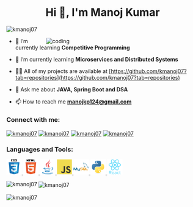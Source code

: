 <h1 align="center">Hi 👋, I'm Manoj Kumar</h1>
<p align="left"> <img src="https://komarev.com/ghpvc/?username=kmanoj07&label=Profile%20views&color=0e75b6&style=flat" alt="kmanoj07" /> </p>
<img align="right" alt="coding" width ="400" src="https://user-images.githubusercontent.com/46869388/89207039-b899e600-d5d7-11ea-90d0-c894383d35b4.gif">

- 🔭 I’m currently learning **Competitive Programming**

- 🌱 I’m currently learning **Microservices and Distributed Systems**

- 👨‍💻 All of my projects are available at [https://github.com/kmanoj07?tab=repositories](https://github.com/kmanoj07?tab=repositories)

- 💬 Ask me about **JAVA, Spring Boot and DSA**

- 📫 How to reach me **manojkp124@gmail.com**

<h3 align="left">Connect with me:</h3>
<p align="left">
<a href="https://www.linkedin.com/in/kumanoj/" target="blank"><img align="center" src="https://raw.githubusercontent.com/rahuldkjain/github-profile-readme-generator/master/src/images/icons/Social/linked-in-alt.svg" alt="kmanoj07" height="30" width="40" /></a>
<a href="https://codeforces.com/profile/kmanoj07" target="blank"><img align="center" src="https://pbs.twimg.com/profile_images/1477930785537605633/ROTVNVz7_400x400.jpg" alt="kmanoj07" height="30" width="40" /></a>
<a href="https://www.hackerrank.com/profile/manojkp124" target="blank"><img align="center" src="https://raw.githubusercontent.com/rahuldkjain/github-profile-readme-generator/master/src/images/icons/Social/hackerrank.svg" alt="kmanoj07" height="30" width="40" /></a>
<a href="https://leetcode.com/makumar/" target="blank"><img align="center" src="https://raw.githubusercontent.com/rahuldkjain/github-profile-readme-generator/master/src/images/icons/Social/leet-code.svg" alt="kmanoj07" height="30" width="40" /></a>
</p>

<h3 align="left">Languages and Tools:</h3>
<p align="left"> <a href="https://www.w3schools.com/css/" target="_blank" rel="noreferrer"> <img src="https://raw.githubusercontent.com/devicons/devicon/master/icons/css3/css3-original-wordmark.svg" alt="css3" width="40" height="40"/> </a> <a href="https://www.w3.org/html/" target="_blank" rel="noreferrer"> <img src="https://raw.githubusercontent.com/devicons/devicon/master/icons/html5/html5-original-wordmark.svg" alt="html5" width="40" height="40"/> </a> <a href="https://www.java.com" target="_blank" rel="noreferrer"> <img src="https://raw.githubusercontent.com/devicons/devicon/master/icons/java/java-original.svg" alt="java" width="40" height="40"/> </a> <a href="https://developer.mozilla.org/en-US/docs/Web/JavaScript" target="_blank" rel="noreferrer"> <img src="https://raw.githubusercontent.com/devicons/devicon/master/icons/javascript/javascript-original.svg" alt="javascript" width="40" height="40"/> </a> <a href="https://www.mysql.com/" target="_blank" rel="noreferrer"> <img src="https://raw.githubusercontent.com/devicons/devicon/master/icons/mysql/mysql-original-wordmark.svg" alt="mysql" width="40" height="40"/> </a> <a href="https://www.python.org" target="_blank" rel="noreferrer"> <img src="https://raw.githubusercontent.com/devicons/devicon/master/icons/python/python-original.svg" alt="python" width="40" height="40"/> </a> <a href="https://reactjs.org/" target="_blank" rel="noreferrer"> <img src="https://raw.githubusercontent.com/devicons/devicon/master/icons/react/react-original-wordmark.svg" alt="react" width="40" height="40"/> </a> </p>

<p><img align="left" src="https://github-readme-stats.vercel.app/api/top-langs?username=kmanoj07&show_icons=true&locale=en&layout=compact" alt="kmanoj07" /></p>

<p>&nbsp;<img align="center" src="https://github-readme-stats.vercel.app/api?username=kmanoj07&show_icons=true&locale=en" alt="kmanoj07" /></p>

<p><img align="center" src="https://github-readme-streak-stats.herokuapp.com/?user=kmanoj07&" alt="kmanoj07" /></p>

<!--
**kmanoj07/kmanoj07** is a ✨ _special_ ✨ repository because its `README.md` (this file) appears on your GitHub profile.

Here are some ideas to get you started:

- 🔭 I’m currently working on ...
- 🌱 I’m currently learning ...
- 👯 I’m looking to collaborate on ...
- 🤔 I’m looking for help with ...
- 💬 Ask me about ...
- 📫 How to reach me: ...
- 😄 Pronouns: ...
- ⚡ Fun fact: ...
-->

